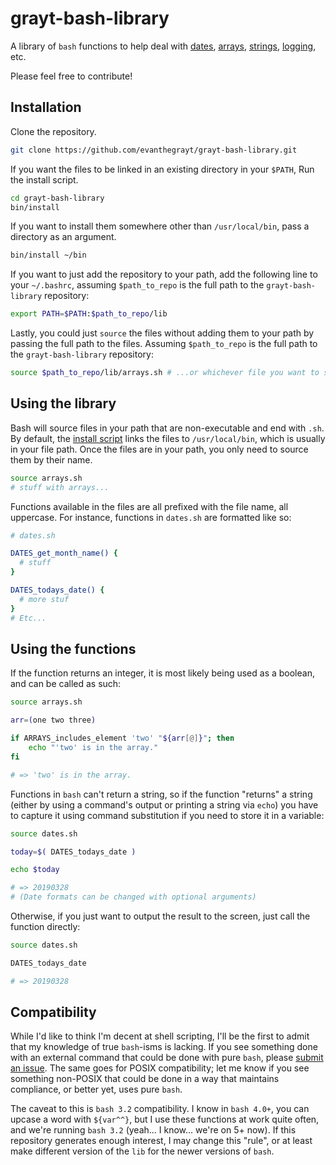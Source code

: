 # grayt-bash-library
A library of `bash` functions to help deal with [dates](lib/dates.sh),
[arrays](lib/arrays.sh), [strings](lib/strings.sh), [logging](lib/log.sh), etc.

Please feel free to contribute!

## Installation
Clone the repository.
```sh
git clone https://github.com/evanthegrayt/grayt-bash-library.git
```
If you want the files to be linked in an existing directory in your `$PATH`, Run
the install script.
```sh
cd grayt-bash-library
bin/install
```
If you want to install them somewhere other than `/usr/local/bin`, pass a
directory as an argument.
```sh
bin/install ~/bin
```
If you want to just add the repository to your path, add the following line to
your `~/.bashrc`, assuming `$path_to_repo` is the full path to the
`grayt-bash-library` repository:
```sh
export PATH=$PATH:$path_to_repo/lib
```
Lastly, you could just `source` the files without adding them to your path by
passing the full path to the files. Assuming `$path_to_repo` is the full path to
the `grayt-bash-library` repository:
```sh
source $path_to_repo/lib/arrays.sh # ...or whichever file you want to source.
```

## Using the library
Bash will source files in your path that are non-executable and end with `.sh`.
By default, the [install script](bin/install) links the files to
`/usr/local/bin`, which is usually in your file path. Once the files are in your
path, you only need to source them by their name.
```sh
source arrays.sh
# stuff with arrays...
```
Functions available in the files are all prefixed with the file name, all
uppercase. For instance, functions in `dates.sh` are formatted like so:
```sh
# dates.sh

DATES_get_month_name() {
  # stuff
}

DATES_todays_date() {
  # more stuf
}
# Etc...
```

## Using the functions
If the function returns an integer, it is most likely being used as a boolean,
and can be called as such:
```sh
source arrays.sh

arr=(one two three)

if ARRAYS_includes_element 'two' "${arr[@]}"; then
    echo "'two' is in the array."
fi

# => 'two' is in the array.
```
Functions in `bash` can't return a string, so if the function "returns" a
string (either by using a command's output or printing a string via `echo`) you
have to capture it using command substitution if you need to store it in a
variable:
```sh
source dates.sh

today=$( DATES_todays_date )

echo $today

# => 20190328
# (Date formats can be changed with optional arguments)
```
Otherwise, if you just want to output the result to the screen, just call the
function directly:
```sh
source dates.sh

DATES_todays_date

# => 20190328
```

## Compatibility
While I'd like to think I'm decent at shell scripting, I'll be the first to
admit that my knowledge of true `bash`-isms is lacking. If you see something
done with an external command that could be done with pure `bash`, please
[submit an
issue](https://github.com/evanthegrayt/grayt-bash-library/issues/new). The same
goes for POSIX compatibility; let me know if you see something non-POSIX that
could be done in a way that maintains compliance, or better yet, uses pure `bash`.

The caveat to this is `bash 3.2` compatibility. I know in `bash 4.0+`, you can
upcase a word with `${var^^}`, but I use these functions at work quite often,
and we're running `bash 3.2` (yeah... I know... we're on 5+ now). If this
repository generates enough interest, I may change this "rule", or at least make
different version of the `lib` for the newer versions of `bash`.

